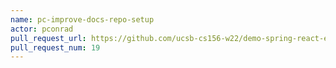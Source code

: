 ```yaml
---
name: pc-improve-docs-repo-setup
actor: pconrad
pull_request_url: https://github.com/ucsb-cs156-w22/demo-spring-react-example-v2/pull/19
pull_request_num: 19
---
```

